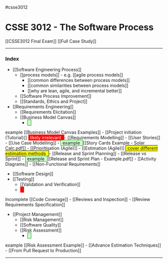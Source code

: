 #csse3012
# CSSE 3012 - The Software Process
[[CSSE3012 Final Exam]]
[[Full Case Study]]
___
### Index
- [[Software Engineering Process]]
	- [[process models]] - e.g. [[agile process models]]
		- [[common differences between process models]]
		- [[common similarities between process models]]
		- [[why are lean, agile, and incremental better]]
	- [[Software Process Improvement]]
	- [[Standards, Ethics and Project]]
- [[Requirements Engineering]]
	- [[Requirements Elicitation]]
	- [[Business Model Canvas]]
		- <span style="background-color: #cfc ; padding-left: 5px; padding-right: 5px; border: 1px solid green;">
example 
</span> [[Business Model Canvas Examples]]
	- [[Project initiation (Tutorial)]] <span style="color: white; background-color: red ; padding-left: 5px; padding-right: 5px; border: 1px solid red;">
likely irrelevant 
</span>
	- [[Requirements Modelling]]
		- [[User Stories]]
		- [[Use Case Modelling]]
		- <span style="background-color: #cfc ; padding-left: 5px; padding-right: 5px; border: 1px solid green;">
example 
</span> [[Story Cards Example - Solar Calc.pdf]]
	- [[Prioritisation (Agile)]]
	- [[Estimation (Agile)]] <span style="background-color: yellow; padding-left: 5px; padding-right: 5px; border: 1px solid black;">
cover different estimation methods 
</span>
	- [[Release and Sprint Planning]]
		- [[Release vs Sprint]]
		- <span style="background-color: #cfc ; padding-left: 5px; padding-right: 5px; border: 1px solid green;">
example 
</span> [[Release and Sprint Plan - Example.pdf]]
	- [[Activity Diagrams]]
	- [[Non-Functional Requirements]]
- [[Software Design]]
- [[Testing]]
	- [[Validation and Verification]]
	- <span style="color: white; background-color: red ; padding-left: 5px; padding-right: 5px; border: 1px solid red;">
Incomplete 
</span> [[Code Coverage]]
	- [[Reviews and Inspection]]
	- [[Review Requirements Specification]]
- [[Project Management]]
	- [[Risk Management]]
	- [[Software Quality]]
	- [[Risk Assessment]]
		- <span style="background-color: #cfc ; padding-left: 5px; padding-right: 5px; border: 1px solid green;">
example 
</span> [[Risk Assessment Example]]
	- [[Advance Estimation Techniques]]
	- [[From Pull Request to Production]]
___

